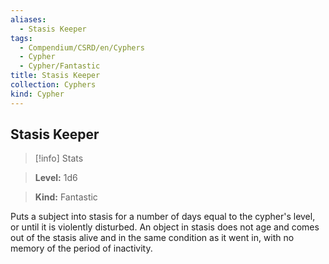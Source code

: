 ```yaml
---
aliases:
  - Stasis Keeper
tags:
  - Compendium/CSRD/en/Cyphers
  - Cypher
  - Cypher/Fantastic
title: Stasis Keeper
collection: Cyphers
kind: Cypher
---
```

## Stasis Keeper    
>[!info] Stats    
> **Level:** 1d6    
> **Kind:** Fantastic  
    
Puts a subject into stasis for a number of days equal to the cypher's level, or until it is violently disturbed. An object in stasis does not age and comes out of the stasis alive and in the same condition as it went in, with no memory of the period of inactivity.
